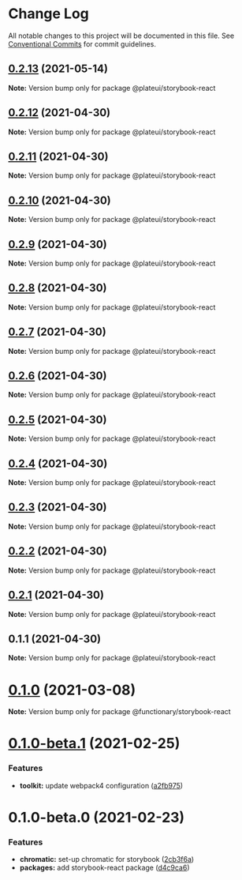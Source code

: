 # Change Log

All notable changes to this project will be documented in this file.
See [Conventional Commits](https://conventionalcommits.org) for commit guidelines.

## [0.2.13](https://github.com/wraft/plate/compare/@plateui/storybook-react@0.2.12...@plateui/storybook-react@0.2.13) (2021-05-14)

**Note:** Version bump only for package @plateui/storybook-react





## [0.2.12](https://github.com/wraft/plate/compare/@plateui/storybook-react@0.2.11...@plateui/storybook-react@0.2.12) (2021-04-30)

**Note:** Version bump only for package @plateui/storybook-react





## [0.2.11](https://github.com/wraft/plate/compare/@plateui/storybook-react@0.2.10...@plateui/storybook-react@0.2.11) (2021-04-30)

**Note:** Version bump only for package @plateui/storybook-react





## [0.2.10](https://github.com/wraft/plate/compare/@plateui/storybook-react@0.2.9...@plateui/storybook-react@0.2.10) (2021-04-30)

**Note:** Version bump only for package @plateui/storybook-react





## [0.2.9](https://github.com/wraft/plate/compare/@plateui/storybook-react@0.2.8...@plateui/storybook-react@0.2.9) (2021-04-30)

**Note:** Version bump only for package @plateui/storybook-react





## [0.2.8](https://github.com/wraft/plate/compare/@plateui/storybook-react@0.2.7...@plateui/storybook-react@0.2.8) (2021-04-30)

**Note:** Version bump only for package @plateui/storybook-react





## [0.2.7](https://github.com/wraft/plate/compare/@plateui/storybook-react@0.2.6...@plateui/storybook-react@0.2.7) (2021-04-30)

**Note:** Version bump only for package @plateui/storybook-react





## [0.2.6](https://github.com/wraft/plate/compare/@plateui/storybook-react@0.2.5...@plateui/storybook-react@0.2.6) (2021-04-30)

**Note:** Version bump only for package @plateui/storybook-react





## [0.2.5](https://github.com/wraft/plate/compare/@plateui/storybook-react@0.2.4...@plateui/storybook-react@0.2.5) (2021-04-30)

**Note:** Version bump only for package @plateui/storybook-react





## [0.2.4](https://github.com/wraft/plate/compare/@plateui/storybook-react@0.2.3...@plateui/storybook-react@0.2.4) (2021-04-30)

**Note:** Version bump only for package @plateui/storybook-react





## [0.2.3](https://github.com/wraft/plate/compare/@plateui/storybook-react@0.2.2...@plateui/storybook-react@0.2.3) (2021-04-30)

**Note:** Version bump only for package @plateui/storybook-react





## [0.2.2](https://github.com/wraft/plate/compare/@plateui/storybook-react@0.2.1...@plateui/storybook-react@0.2.2) (2021-04-30)

**Note:** Version bump only for package @plateui/storybook-react





## [0.2.1](https://github.com/wraft/plate/compare/@plateui/storybook-react@0.1.1...@plateui/storybook-react@0.2.1) (2021-04-30)

**Note:** Version bump only for package @plateui/storybook-react





## 0.1.1 (2021-04-30)

**Note:** Version bump only for package @plateui/storybook-react





# [0.1.0](https://github.com/wearefunctionary/plate/compare/@functionary/storybook-react@0.1.0-beta.1...@functionary/storybook-react@0.1.0) (2021-03-08)

**Note:** Version bump only for package @functionary/storybook-react

# [0.1.0-beta.1](https://github.com/wearefunctionary/plate/compare/@functionary/storybook-react@0.1.0-beta.0...@functionary/storybook-react@0.1.0-beta.1) (2021-02-25)

### Features

- **toolkit:** update webpack4 configuration ([a2fb975](https://github.com/wearefunctionary/plate/commit/a2fb975a05ea5fb1b88b372d3b4992f788b42fe5))

# 0.1.0-beta.0 (2021-02-23)

### Features

- **chromatic:** set-up chromatic for storybook ([2cb3f6a](https://github.com/wearefunctionary/plate/commit/2cb3f6ab44e44436db76b8862ea4ff568ed39155))
- **packages:** add storybook-react package ([d4c9ca6](https://github.com/wearefunctionary/plate/commit/d4c9ca66e24552c5dca6b5f279fac9a72e751e81))
